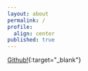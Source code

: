 ```yaml
---
layout: about
permalink: /
profile:
  align: center
published: true
---
```


[Github!](https://github.com/borngraced){:target="\_blank"}
